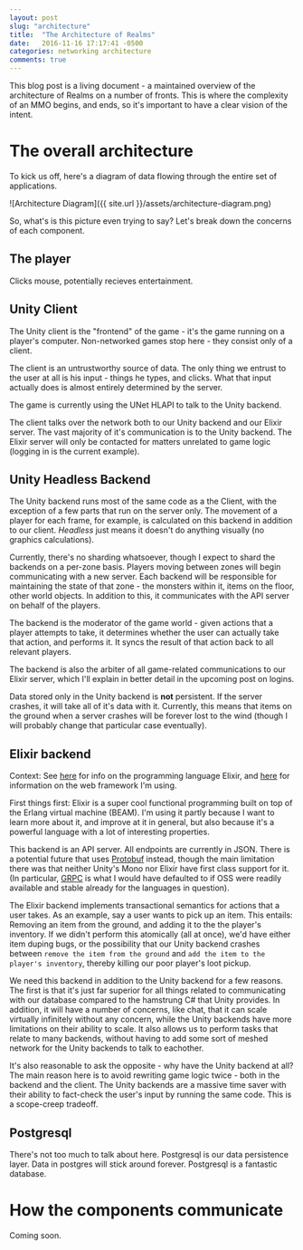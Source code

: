 ```yaml
---
layout: post
slug: "architecture"
title:  "The Architecture of Realms"
date:   2016-11-16 17:17:41 -0500
categories: networking architecture
comments: true
---
```


This blog post is a living document - a maintained overview of the architecture
of Realms on a number of fronts. This is where the complexity of an MMO begins, and ends,
so it's important to have a clear vision of the intent.

# The overall architecture

To kick us off, here's a diagram of data flowing through the entire set of applications.

![Architecture Diagram]({{ site.url }}/assets/architecture-diagram.png)

So, what's is this picture even trying to say? Let's break down the concerns of each component.

## The player
Clicks mouse, potentially recieves entertainment.

## Unity Client
The Unity client is the "frontend" of the game - it's the game running on a player's computer.
Non-networked games stop here - they consist only of a client.

The client is an untrustworthy source of data. The only thing we entrust to the
user at all is his input - things he types, and clicks. What that input actually does
is almost entirely determined by the server.

The game is currently using the UNet HLAPI to talk to the Unity backend.

The client talks over the network both to our Unity backend and our Elixir server.
The vast majority of it's communication is to the Unity backend. The Elixir
server will only be contacted for matters unrelated to game logic (logging in is the
current example).

## Unity Headless Backend
The Unity backend runs most of the same code as a the Client, with the exception
of a few parts that run on the server only. The movement of a player for each frame, for example, is calculated on this backend
in addition to our client. *Headless* just means it doesn't do anything visually (no graphics calculations).

Currently, there's no sharding whatsoever, though I expect to shard the backends
on a per-zone basis. Players moving between zones will begin communicating
with a new server. Each backend will be responsible for maintaining the state of that zone - the
monsters within it, items on the floor, other world objects. In addition to this, it communicates
with the API server on behalf of the players.

The backend is the moderator of the game world - given actions that a player attempts to take, it determines
whether the user can actually take that action, and performs it. It syncs the result
of that action back to all relevant players.

The backend is also the arbiter of all game-related communications to our Elixir server, which I'll explain in
better detail in the upcoming post on logins.

Data stored only in the Unity backend is **not** persistent. If the server crashes,
it will take all of it's data with it. Currently, this means that items
on the ground when a server crashes will be forever lost to the wind (though I
will probably change that particular case eventually).

## Elixir backend
Context: See [here][1] for info on the programming language Elixir,
and [here][2] for information on the web framework I'm using.

First things first: Elixir is a super cool functional programming built on top of the Erlang virtual machine (BEAM).
I'm using it partly because I want to learn more about it, and improve at it in general, but also because
it's a powerful language with a lot of interesting properties.

This backend is an API server. All endpoints are currently in JSON. There is a potential
future that uses [Protobuf][3] instead,
though the main limitation there was that neither Unity's Mono nor Elixir have first
class support for it. (In particular, [GRPC][4] is what I would
have defaulted to if OSS were readily available and stable already for the languages in question).

The Elixir backend implements transactional semantics for actions that a user takes.
As an example, say a user wants to pick up an item. This entails: Removing an item
from the ground, and adding it to the the player's inventory. If we
didn't perform this atomically (all at once), we'd have either item duping bugs,
or the possibility that our Unity backend crashes between `remove the item from the ground`
and `add the item to the player's inventory`, thereby killing our poor player's loot pickup.

We need this backend in addition to the Unity backend for a few reasons. The first is that
it's just far superior for all things related to communicating with our database compared to
the hamstrung C# that Unity provides. In addition, it will have a number of concerns, like chat,
that it can scale virtually infinitely without any concern, while the Unity backends have more limitations
on their ability to scale. It also allows us to perform tasks that relate to many backends,
without having to add some sort of meshed network for the Unity backends to talk to eachother.

It's also reasonable to ask the opposite - why have the Unity backend at all?
The main reason here is to avoid rewriting game logic twice - both in the backend
and the client. The Unity backends are a massive time saver with their ability to fact-check
the user's input by running the same code. This is a scope-creep tradeoff.

## Postgresql
There's not too much to talk about here. Postgresql is our data persistence layer.
Data in postgres will stick around forever. Postgresql is a fantastic database.


# How the components communicate
Coming soon.


[1]: http://elixir-lang.org/
[2]: http://www.phoenixframework.org
[3]: https://developers.google.com/protocol-buffers/
[4]: http://www.grpc.io/

